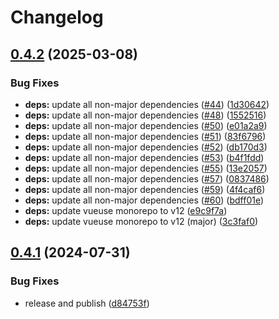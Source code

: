 # Changelog

## [0.4.2](https://github.com/GloryWong/lanwatcher/compare/v0.4.1...v0.4.2) (2025-03-08)


### Bug Fixes

* **deps:** update all non-major dependencies ([#44](https://github.com/GloryWong/lanwatcher/issues/44)) ([1d30642](https://github.com/GloryWong/lanwatcher/commit/1d30642eb7f9332166133f4c5eb344c4270831ce))
* **deps:** update all non-major dependencies ([#48](https://github.com/GloryWong/lanwatcher/issues/48)) ([1552516](https://github.com/GloryWong/lanwatcher/commit/15525161bfa99ac6e457cd9e4a11c1379ddcd88c))
* **deps:** update all non-major dependencies ([#50](https://github.com/GloryWong/lanwatcher/issues/50)) ([e01a2a9](https://github.com/GloryWong/lanwatcher/commit/e01a2a9c89c922f66a1e8dc28a7c19e240937279))
* **deps:** update all non-major dependencies ([#51](https://github.com/GloryWong/lanwatcher/issues/51)) ([83f6796](https://github.com/GloryWong/lanwatcher/commit/83f6796cce2c0e4163117460f3143b009d54be45))
* **deps:** update all non-major dependencies ([#52](https://github.com/GloryWong/lanwatcher/issues/52)) ([db170d3](https://github.com/GloryWong/lanwatcher/commit/db170d3ea6918ff16a867f1c9b191e672bccdf28))
* **deps:** update all non-major dependencies ([#53](https://github.com/GloryWong/lanwatcher/issues/53)) ([b4f1fdd](https://github.com/GloryWong/lanwatcher/commit/b4f1fdd15b19ebd421d02c37430432eeaeeb7239))
* **deps:** update all non-major dependencies ([#55](https://github.com/GloryWong/lanwatcher/issues/55)) ([13e2057](https://github.com/GloryWong/lanwatcher/commit/13e20574eba6f58474f656f24c068244a9bc8cd2))
* **deps:** update all non-major dependencies ([#57](https://github.com/GloryWong/lanwatcher/issues/57)) ([0837486](https://github.com/GloryWong/lanwatcher/commit/0837486ad7f7ce97472944ce1e4f1db5f9da57e8))
* **deps:** update all non-major dependencies ([#59](https://github.com/GloryWong/lanwatcher/issues/59)) ([4f4caf6](https://github.com/GloryWong/lanwatcher/commit/4f4caf6bce1389dbad9439495bb28907f20d2376))
* **deps:** update all non-major dependencies ([#60](https://github.com/GloryWong/lanwatcher/issues/60)) ([bdff01e](https://github.com/GloryWong/lanwatcher/commit/bdff01ec4152562754c789909ebce320e9226432))
* **deps:** update vueuse monorepo to v12 ([e9c9f7a](https://github.com/GloryWong/lanwatcher/commit/e9c9f7a0f4ae6f4131c2dcbda59d65467ecf9884))
* **deps:** update vueuse monorepo to v12 (major) ([3c3faf0](https://github.com/GloryWong/lanwatcher/commit/3c3faf06c1d4ee985deb49875d9bafb3c86efee2))

## [0.4.1](https://github.com/GloryWong/lanwatcher/compare/v0.4.0...v0.4.1) (2024-07-31)


### Bug Fixes

* release and publish ([d84753f](https://github.com/GloryWong/lanwatcher/commit/d84753fd3830a46baa3f3b35df1eefadf5ec2ec1))
